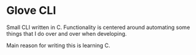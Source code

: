# Glove CLI

Small CLI written in C. Functionality is centered around automating some things that I do over and over when developing.

Main reason for writing this is learning C.